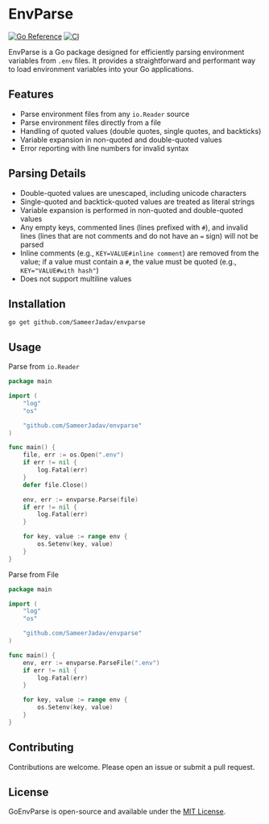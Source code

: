 # EnvParse

[![Go Reference](https://pkg.go.dev/badge/github.com/SameerJadav/envparse.svg)](https://pkg.go.dev/github.com/SameerJadav/envparse) [![CI](https://github.com/SameerJadav/envparse/actions/workflows/ci.yml/badge.svg)](https://github.com/SameerJadav/envparse/actions/workflows/ci.yml)

EnvParse is a Go package designed for efficiently parsing environment variables from `.env` files. It provides a straightforward and performant way to load environment variables into your Go applications.

## Features

- Parse environment files from any `io.Reader` source
- Parse environment files directly from a file
- Handling of quoted values (double quotes, single quotes, and backticks)
- Variable expansion in non-quoted and double-quoted values
- Error reporting with line numbers for invalid syntax

## Parsing Details

- Double-quoted values are unescaped, including unicode characters
- Single-quoted and backtick-quoted values are treated as literal strings
- Variable expansion is performed in non-quoted and double-quoted values
- Any empty keys, commented lines (lines prefixed with `#`), and invalid lines (lines that are not comments and do not have an `=` sign) will not be parsed
- Inline comments (e.g., `KEY=VALUE#inline comment`) are removed from the value; if a value must contain a `#`, the value must be quoted (e.g., `KEY="VALUE#with hash"`)
- Does not support multiline values

## Installation

```shell
go get github.com/SameerJadav/envparse
```

## Usage

Parse from `io.Reader`

```go
package main

import (
	"log"
	"os"

	"github.com/SameerJadav/envparse"
)

func main() {
	file, err := os.Open(".env")
	if err != nil {
		log.Fatal(err)
	}
	defer file.Close()

	env, err := envparse.Parse(file)
	if err != nil {
		log.Fatal(err)
	}

	for key, value := range env {
		os.Setenv(key, value)
	}
}
```

Parse from File

```go
package main

import (
	"log"
	"os"

	"github.com/SameerJadav/envparse"
)

func main() {
	env, err := envparse.ParseFile(".env")
	if err != nil {
		log.Fatal(err)
	}

	for key, value := range env {
		os.Setenv(key, value)
	}
}
```

## Contributing

Contributions are welcome. Please open an issue or submit a pull request.

## License

GoEnvParse is open-source and available under the [MIT License](./LICENSE).
